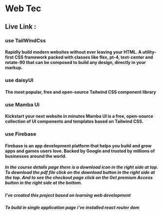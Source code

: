 # Web Tec

## Live Link :

### use TailWindCss

#### Rapidly build modern websites without ever leaving your HTML. A utility-first CSS framework packed with classes like flex, pt-4, text-center and rotate-90 that can be composed to build any design, directly in your markup.

### use daisyUI

#### The most popular, free and open-source Tailwind CSS component library

### use Mamba Ui

#### Kickstart your next website in minutes Mamba UI is a free, open-source collection of UI components and templates based on Tailwind CSS.

### use Firebase

#### Firebase is an app development platform that helps you build and grow apps and games users love. Backed by Google and trusted by millions of businesses around the world.

##### In the course details page there is a download icon in the right side at top. To download the pdf file click on the download button in the right side at the top. And to see the checkout page click on the Get premium Access button in the right side at the bottom.

##### I've created this project based on learning web development

##### To build in single application page i've installed react router dom
